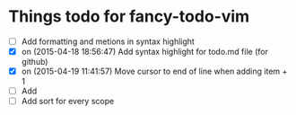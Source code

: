 # Things todo for fancy-todo-vim

- [ ] Add formatting and metions in syntax highlight
- [x] on (2015-04-18 18:56:47) Add syntax highlight for todo.md file (for github)
- [x] on (2015-04-19 11:41:57) Move cursor to end of line when adding item + 1
- [ ] Add 
- [ ] Add sort for every scope
